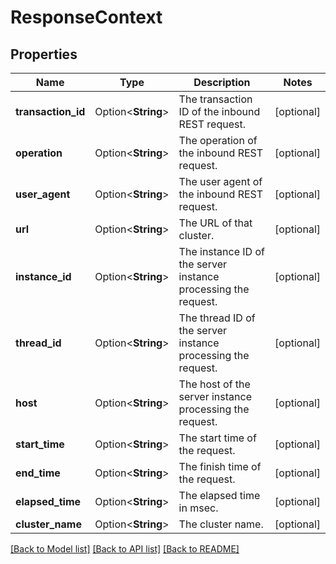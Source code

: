 # ResponseContext

## Properties

Name | Type | Description | Notes
------------ | ------------- | ------------- | -------------
**transaction_id** | Option<**String**> | The transaction ID of the inbound REST request.  | [optional]
**operation** | Option<**String**> | The operation of the inbound REST request.  | [optional]
**user_agent** | Option<**String**> | The user agent of the inbound REST request.  | [optional]
**url** | Option<**String**> | The URL of that cluster.  | [optional]
**instance_id** | Option<**String**> | The instance ID of the server instance processing the request.  | [optional]
**thread_id** | Option<**String**> | The thread ID of the server instance processing the request.  | [optional]
**host** | Option<**String**> | The host of the server instance processing the request.  | [optional]
**start_time** | Option<**String**> | The start time of the request.  | [optional]
**end_time** | Option<**String**> | The finish time of the request.  | [optional]
**elapsed_time** | Option<**String**> | The elapsed time in msec.  | [optional]
**cluster_name** | Option<**String**> | The cluster name.  | [optional]

[[Back to Model list]](../README.md#documentation-for-models) [[Back to API list]](../README.md#documentation-for-api-endpoints) [[Back to README]](../README.md)


